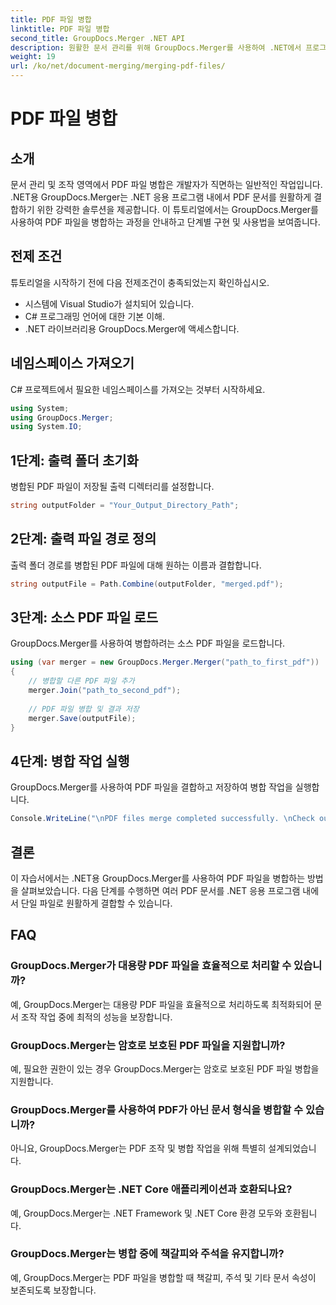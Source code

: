 ```yaml
---
title: PDF 파일 병합
linktitle: PDF 파일 병합
second_title: GroupDocs.Merger .NET API
description: 원활한 문서 관리를 위해 GroupDocs.Merger를 사용하여 .NET에서 프로그래밍 방식으로 PDF 파일을 병합하는 방법을 알아보세요.
weight: 19
url: /ko/net/document-merging/merging-pdf-files/
---
```


# PDF 파일 병합

## 소개
문서 관리 및 조작 영역에서 PDF 파일 병합은 개발자가 직면하는 일반적인 작업입니다. .NET용 GroupDocs.Merger는 .NET 응용 프로그램 내에서 PDF 문서를 원활하게 결합하기 위한 강력한 솔루션을 제공합니다. 이 튜토리얼에서는 GroupDocs.Merger를 사용하여 PDF 파일을 병합하는 과정을 안내하고 단계별 구현 및 사용법을 보여줍니다.
## 전제 조건
튜토리얼을 시작하기 전에 다음 전제조건이 충족되었는지 확인하십시오.
- 시스템에 Visual Studio가 설치되어 있습니다.
- C# 프로그래밍 언어에 대한 기본 이해.
- .NET 라이브러리용 GroupDocs.Merger에 액세스합니다.

## 네임스페이스 가져오기
C# 프로젝트에서 필요한 네임스페이스를 가져오는 것부터 시작하세요.
```csharp
using System; 
using GroupDocs.Merger;
using System.IO;
```
## 1단계: 출력 폴더 초기화
병합된 PDF 파일이 저장될 출력 디렉터리를 설정합니다.
```csharp
string outputFolder = "Your_Output_Directory_Path";
```
## 2단계: 출력 파일 경로 정의
출력 폴더 경로를 병합된 PDF 파일에 대해 원하는 이름과 결합합니다.
```csharp
string outputFile = Path.Combine(outputFolder, "merged.pdf");
```
## 3단계: 소스 PDF 파일 로드
GroupDocs.Merger를 사용하여 병합하려는 소스 PDF 파일을 로드합니다.
```csharp
using (var merger = new GroupDocs.Merger.Merger("path_to_first_pdf"))
{
    // 병합할 다른 PDF 파일 추가
    merger.Join("path_to_second_pdf");
    
    // PDF 파일 병합 및 결과 저장
    merger.Save(outputFile);
}
```
## 4단계: 병합 작업 실행
GroupDocs.Merger를 사용하여 PDF 파일을 결합하고 저장하여 병합 작업을 실행합니다.
```csharp
Console.WriteLine("\nPDF files merge completed successfully. \nCheck output in {0}", outputFolder);
```

## 결론
이 자습서에서는 .NET용 GroupDocs.Merger를 사용하여 PDF 파일을 병합하는 방법을 살펴보았습니다. 다음 단계를 수행하면 여러 PDF 문서를 .NET 응용 프로그램 내에서 단일 파일로 원활하게 결합할 수 있습니다.

## FAQ
### GroupDocs.Merger가 대용량 PDF 파일을 효율적으로 처리할 수 있습니까?
예, GroupDocs.Merger는 대용량 PDF 파일을 효율적으로 처리하도록 최적화되어 문서 조작 작업 중에 최적의 성능을 보장합니다.
### GroupDocs.Merger는 암호로 보호된 PDF 파일을 지원합니까?
예, 필요한 권한이 있는 경우 GroupDocs.Merger는 암호로 보호된 PDF 파일 병합을 지원합니다.
### GroupDocs.Merger를 사용하여 PDF가 아닌 문서 형식을 병합할 수 있습니까?
아니요, GroupDocs.Merger는 PDF 조작 및 병합 작업을 위해 특별히 설계되었습니다.
### GroupDocs.Merger는 .NET Core 애플리케이션과 호환되나요?
예, GroupDocs.Merger는 .NET Framework 및 .NET Core 환경 모두와 호환됩니다.
### GroupDocs.Merger는 병합 중에 책갈피와 주석을 유지합니까?
예, GroupDocs.Merger는 PDF 파일을 병합할 때 책갈피, 주석 및 기타 문서 속성이 보존되도록 보장합니다.